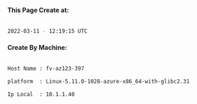 
   
#### This Page Create at:

```bash

2022-03-11 - 12:19:15 UTC

```

#### Create By Machine:

```bash

Host Name : fv-az123-397

platform  : Linux-5.11.0-1028-azure-x86_64-with-glibc2.31

Ip Local  : 10.1.1.40

```

